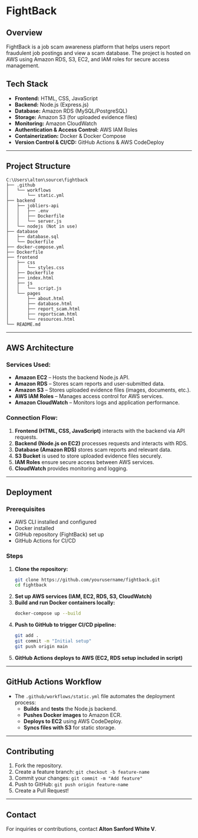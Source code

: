 # FightBack

## Overview
FightBack is a job scam awareness platform that helps users report fraudulent job postings and view a scam database. The project is hosted on AWS using Amazon RDS, S3, EC2, and IAM roles for secure access management.

## Tech Stack
- **Frontend:** HTML, CSS, JavaScript
- **Backend:** Node.js (Express.js)
- **Database:** Amazon RDS (MySQL/PostgreSQL)
- **Storage:** Amazon S3 (for uploaded evidence files)
- **Monitoring:** Amazon CloudWatch
- **Authentication & Access Control:** AWS IAM Roles
- **Containerization:** Docker & Docker Compose
- **Version Control & CI/CD:** GitHub Actions & AWS CodeDeploy

---

## Project Structure
```
C:\Users\alton\source\fightback
├── .github
│   └── workflows
│       └── static.yml
├── backend
│   ├── jobliers-api
│   │   ├── .env
│   │   ├── Dockerfile
│   │   └── server.js
│   └── nodejs (Not in use)
├── database
│   ├── database.sql
│   └── Dockerfile
├── docker-compose.yml
├── Dockerfile
├── frontend
│   ├── css
│   │   └── styles.css
│   ├── Dockerfile
│   ├── index.html
│   ├── js
│   │   └── script.js
│   └── pages
│       ├── about.html
│       ├── database.html
│       ├── report_scam.html
│       ├── reportscam.html
│       └── resources.html
└── README.md
```

---

## AWS Architecture

### Services Used:
- **Amazon EC2** – Hosts the backend Node.js API.
- **Amazon RDS** – Stores scam reports and user-submitted data.
- **Amazon S3** – Stores uploaded evidence files (images, documents, etc.).
- **AWS IAM Roles** – Manages access control for AWS services.
- **Amazon CloudWatch** – Monitors logs and application performance.

### Connection Flow:
1. **Frontend (HTML, CSS, JavaScript)** interacts with the backend via API requests.
2. **Backend (Node.js on EC2)** processes requests and interacts with RDS.
3. **Database (Amazon RDS)** stores scam reports and relevant data.
4. **S3 Bucket** is used to store uploaded evidence files securely.
5. **IAM Roles** ensure secure access between AWS services.
6. **CloudWatch** provides monitoring and logging.

---

## Deployment
### Prerequisites
- AWS CLI installed and configured
- Docker installed
- GitHub repository (FightBack) set up
- GitHub Actions for CI/CD

### Steps
1. **Clone the repository:**
   ```sh
   git clone https://github.com/yourusername/fightback.git
   cd fightback
   ```
2. **Set up AWS services (IAM, EC2, RDS, S3, CloudWatch)**
3. **Build and run Docker containers locally:**
   ```sh
   docker-compose up --build
   ```
4. **Push to GitHub to trigger CI/CD pipeline:**
   ```sh
   git add .
   git commit -m "Initial setup"
   git push origin main
   ```
5. **GitHub Actions deploys to AWS (EC2, RDS setup included in script)**

---

## GitHub Actions Workflow
- The `.github/workflows/static.yml` file automates the deployment process:
  - **Builds** and **tests** the Node.js backend.
  - **Pushes Docker images** to Amazon ECR.
  - **Deploys to EC2** using AWS CodeDeploy.
  - **Syncs files with S3** for static storage.

---

## Contributing
1. Fork the repository.
2. Create a feature branch: `git checkout -b feature-name`
3. Commit your changes: `git commit -m "Add feature"`
4. Push to GitHub: `git push origin feature-name`
5. Create a Pull Request!
---

## Contact
For inquiries or contributions, contact **Alton Sanford White V**.

